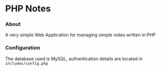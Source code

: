 # PHP Notes

### About

A very simple Web Application for managing simple notes written in PHP

### Configuration

The database used is MySQL, authentication details are located in `includes/config.php`